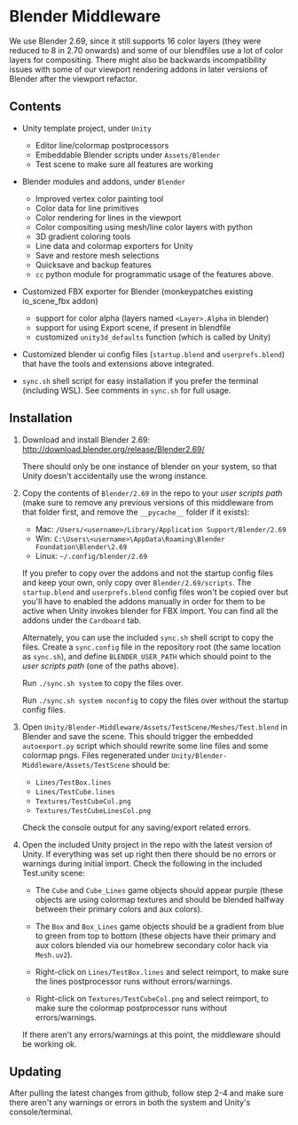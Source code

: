 # Blender Middleware

We use Blender 2.69, since it still supports 16 color layers (they
were reduced to 8 in 2.70 onwards) and some of our blendfiles use a
lot of color layers for compositing. There might also be backwards
incompatibility issues with some of our viewport rendering addons in
later versions of Blender after the viewport refactor.

## Contents

- Unity template project, under `Unity`
  - Editor line/colormap postprocessors
  - Embeddable Blender scripts under `Assets/Blender`
  - Test scene to make sure all features are working

- Blender modules and addons, under `Blender`
  - Improved vertex color painting tool
  - Color data for line primitives
  - Color rendering for lines in the viewport
  - Color compositing using mesh/line color layers with python
  - 3D gradient coloring tools
  - Line data and colormap exporters for Unity
  - Save and restore mesh selections
  - Quicksave and backup features
  - `cc` python module for programmatic usage of the features above.

- Customized FBX exporter for Blender (monkeypatches existing io_scene_fbx addon)
  - support for color alpha (layers named `<Layer>.Alpha` in blender)
  - support for using Export scene, if present in blendfile
  - customized `unity3d_defaults` function (which is called by Unity)

- Customized blender ui config files (`startup.blend` and
  `userprefs.blend`) that have the tools and extensions above
  integrated.

- `sync.sh` shell script for easy installation if you prefer the
  terminal (including WSL). See comments in `sync.sh` for full usage.

## Installation

1. Download and install Blender 2.69: http://download.blender.org/release/Blender2.69/

   There should only be one instance of blender on your system, so
   that Unity doesn't accidentally use the wrong instance.

2. Copy the contents of `Blender/2.69` in the repo to your *user
   scripts path* (make sure to remove any previous versions of this
   middleware from that folder first, and remove the `__pycache__`
   folder if it exists):

   - Mac: `/Users/<username>/Library/Application Support/Blender/2.69`
   - Win: `C:\Users\<username>\AppData\Roaming\Blender Foundation\Blender\2.69`
   - Linux: `~/.config/blender/2.69`

   If you prefer to copy over the addons and not the startup config
   files and keep your own, only copy over `Blender/2.69/scripts`. The
   `startup.blend` and `userprefs.blend` config files won't be copied
   over but you'll have to enabled the addons manually in order for
   them to be active when Unity invokes blender for FBX import. You can
   find all the addons under the `Cardboard` tab.

   Alternately, you can use the included `sync.sh` shell script to
   copy the files. Create a `sync.config` file in the repository root
   (the same location as `sync.sh`), and define `BLENDER_USER_PATH`
   which should point to the *user scripts path* (one of the paths
   above).

   Run `./sync.sh system` to copy the files over.

   Run `./sync.sh system noconfig` to copy the files over without the
   startup config files.

3. Open `Unity/Blender-Middleware/Assets/TestScene/Meshes/Test.blend`
   in Blender and save the scene. This should trigger the embedded
   `autoexport.py` script which should rewrite some line files and
   some colormap pngs. Files regenerated under
   `Unity/Blender-Middleware/Assets/TestScene` should be:

   - `Lines/TestBox.lines`
   - `Lines/TestCube.lines`
   - `Textures/TestCubeCol.png`
   - `Textures/TestCubeLinesCol.png`

   Check the console output for any saving/export related errors.

4. Open the included Unity project in the repo with the latest version
   of Unity. If everything was set up right then there should be no
   errors or warnings during initial import. Check the following in
   the included Test.unity scene:

   - The `Cube` and `Cube_Lines` game objects should appear purple
     (these objects are using colormap textures and should be blended
     halfway between their primary colors and aux colors).

   - The `Box` and `Box_Lines` game objects should be a gradient from
     blue to green from top to bottom (these objects have their
     primary and aux colors blended via our homebrew secondary color
     hack via `Mesh.uv2`).

   - Right-click on `Lines/TestBox.lines` and select reimport, to make
     sure the lines postprocessor runs without errors/warnings.

   - Right-click on `Textures/TestCubeCol.png` and select reimport, to
     make sure the colormap postprocessor runs without
     errors/warnings.

   If there aren't any errors/warnings at this point, the middleware
   should be working ok.

## Updating

After pulling the latest changes from github, follow step 2-4 and make
sure there aren't any warnings or errors in both the system and
Unity's console/terminal.
